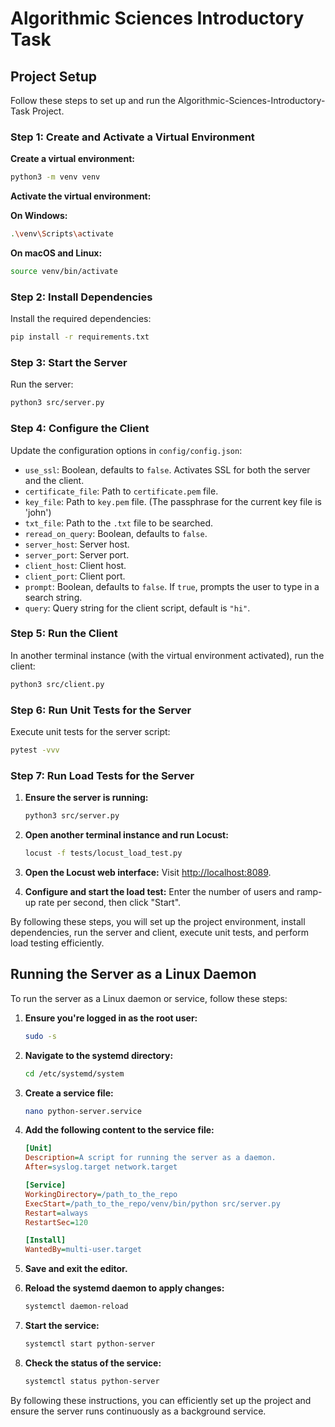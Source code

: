 # Algorithmic Sciences Introductory Task

## Project Setup

Follow these steps to set up and run the Algorithmic-Sciences-Introductory-Task Project.

### Step 1: Create and Activate a Virtual Environment

**Create a virtual environment:**
```bash
python3 -m venv venv
```

**Activate the virtual environment:**

**On Windows:**
```bash
.\venv\Scripts\activate
```

**On macOS and Linux:**
```bash
source venv/bin/activate
```

### Step 2: Install Dependencies
Install the required dependencies:
```bash
pip install -r requirements.txt
```

### Step 3: Start the Server
Run the server:
```bash
python3 src/server.py
```

### Step 4: Configure the Client
Update the configuration options in `config/config.json`:

- `use_ssl`: Boolean, defaults to `false`. Activates SSL for both the server and the client.
- `certificate_file`: Path to `certificate.pem` file.
- `key_file`: Path to `key.pem` file. (The passphrase for the current key file is 'john')
- `txt_file`: Path to the `.txt` file to be searched.
- `reread_on_query`: Boolean, defaults to `false`.
- `server_host`: Server host.
- `server_port`: Server port.
- `client_host`: Client host.
- `client_port`: Client port.
- `prompt`: Boolean, defaults to `false`. If `true`, prompts the user to type in a search string.
- `query`: Query string for the client script, default is `"hi"`.

### Step 5: Run the Client
In another terminal instance (with the virtual environment activated), run the client:
```bash
python3 src/client.py
```

### Step 6: Run Unit Tests for the Server
Execute unit tests for the server script:
```bash
pytest -vvv
```

### Step 7: Run Load Tests for the Server
1. **Ensure the server is running:**
   ```bash
   python3 src/server.py
   ```

2. **Open another terminal instance and run Locust:**
   ```bash
   locust -f tests/locust_load_test.py
   ```

3. **Open the Locust web interface:** Visit [http://localhost:8089](http://localhost:8089).

4. **Configure and start the load test:** Enter the number of users and ramp-up rate per second, then click "Start".

By following these steps, you will set up the project environment, install dependencies, run the server and client, execute unit tests, and perform load testing efficiently.

## Running the Server as a Linux Daemon

To run the server as a Linux daemon or service, follow these steps:

1. **Ensure you're logged in as the root user:**
   ```bash
   sudo -s
   ```

2. **Navigate to the systemd directory:**
   ```bash
   cd /etc/systemd/system
   ```

3. **Create a service file:**
   ```bash
   nano python-server.service
   ```

4. **Add the following content to the service file:**
   ```ini
   [Unit]
   Description=A script for running the server as a daemon.
   After=syslog.target network.target

   [Service]
   WorkingDirectory=/path_to_the_repo
   ExecStart=/path_to_the_repo/venv/bin/python src/server.py
   Restart=always
   RestartSec=120

   [Install]
   WantedBy=multi-user.target
   ```

5. **Save and exit the editor.**

6. **Reload the systemd daemon to apply changes:**
   ```bash
   systemctl daemon-reload
   ```

7. **Start the service:**
   ```bash
   systemctl start python-server
   ```

8. **Check the status of the service:**
   ```bash
   systemctl status python-server
   ```

By following these instructions, you can efficiently set up the project and ensure the server runs continuously as a background service.